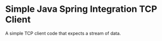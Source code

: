 # Simple Java Spring Integration TCP Client 

A simple TCP client code that expects a stream of data.